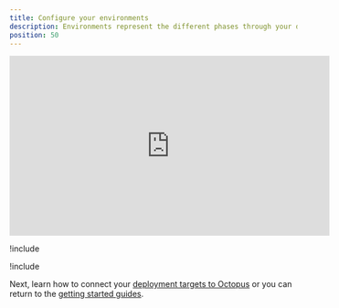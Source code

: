 ```yaml
---
title: Configure your environments
description: Environments represent the different phases through your deployment pipeline from development, to testing, and finally into production.
position: 50
---
```


<iframe width="560" height="315" src="https://www.youtube.com/embed/tPb6CLHyNLA" frameborder="0" allow="accelerometer; autoplay; encrypted-media; gyroscope; picture-in-picture" allowfullscreen></iframe>

!include <environments>

!include <add-new-environments>

Next, learn how to connect your [deployment targets to Octopus](/docs/getting-started-guides/deployment-targets.md) or you can return to the [getting started guides](/docs/getting-started-guides/index.md).